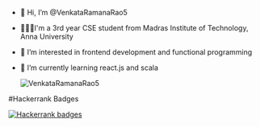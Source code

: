 - 👋 Hi, I’m @VenkataRamanaRao5
- 👨🏻‍💻I'm a 3rd year CSE student from Madras Institute of Technology, Anna University
- 👀 I’m interested in frontend development and functional programming
- 🌱 I’m currently learning react.js and scala

  <p align="left"> <img src="https://komarev.com/ghpvc/?username=VenkataRamanaRao5&label=Profile%20views&color=0e75b6&style=flat" alt="VenkataRamanaRao5" /> </p>

#Hackerrank Badges

[![Hackerrank badges](https://hackerrank-badges.vercel.app/Venkat_Rao)](hackerrank.com/profile/Venkat_Rao)
